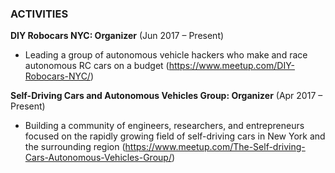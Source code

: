 ### ACTIVITIES

**DIY Robocars NYC: Organizer** (Jun 2017 – Present)
- Leading a group of autonomous vehicle hackers who make and race autonomous RC cars on a budget (https://www.meetup.com/DIY-Robocars-NYC/)

**Self-Driving Cars and Autonomous Vehicles Group: Organizer** (Apr 2017 – Present)
- Building a community of engineers, researchers, and entrepreneurs focused on the rapidly growing field of self-driving cars in New York and the surrounding region (https://www.meetup.com/The-Self-driving-Cars-Autonomous-Vehicles-Group/)
